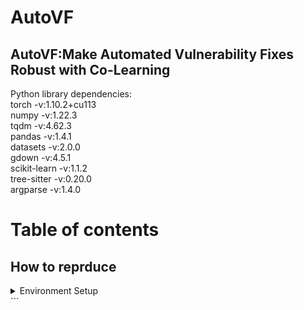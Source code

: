 # AutoVF  
## AutoVF:Make Automated Vulnerability Fixes Robust with Co-Learning  
Python library dependencies:  
torch -v:1.10.2+cu113  
numpy -v:1.22.3  
tqdm -v:4.62.3  
pandas -v:1.4.1  
datasets -v:2.0.0  
gdown -v:4.5.1  
scikit-learn -v:1.1.2  
tree-sitter -v:0.20.0  
argparse -v:1.4.0  
# Table of contents  
## How to reprduce   
<details>
  <summary>Environment Setup</summary>

First of all, clone this repository to your local machine and access the main directory via the following command:

```bash
git clone https://github.com/awsm-research/VQM.git
cd AutoVF
```
Then, install the python dependencies via the following command:
```
pip install -r requirements.txt
cd AutoVF/transformers
pip install .
cd ../..
```
We highly recommend you check out this installation guide for the "torch" library so you can install the appropriate version on your device.

To utilize GPU (optional), you also need to install the CUDA library. You may want to check out this installation guide.

Python 3.9.7 is recommended, which has been fully tested without issues.

</details> ```


